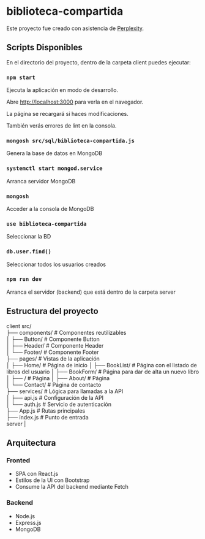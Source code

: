 # biblioteca-compartida

Este proyecto fue creado con asistencia de [Perplexity](https://www.perplexity.ai/).

## Scripts Disponibles

En el directorio del proyecto, dentro de la carpeta client puedes ejecutar:

### `npm start`

Ejecuta la aplicación en modo de desarrollo.

Abre [http://localhost:3000](http://localhost:3000) para verla en el navegador.

La página se recargará si haces modificaciones.

También verás errores de lint en la consola.

### `mongosh src/sql/biblioteca-compartida.js`

Genera la base de datos en MongoDB

### `systemctl start mongod.service`

Arranca servidor MongoDB

### `mongosh`
Acceder a la consola de MongoDB
### `use biblioteca-compartida`
Seleccionar la BD
### `db.user.find()`
Seleccionar todos los usuarios creados

### `npm run dev`

Arranca el servidor (backend) que está dentro de la carpeta server

## Estructura del proyecto
client
    src/  
    ├── components/       # Componentes reutilizables  
    │   ├── Button/       # Componente Button  
    │   ├── Header/       # Componente Header  
    │   └── Footer/       # Componente Footer  
    ├── pages/            # Vistas de la aplicación  
    │   ├── Home/         # Página de inicio
    │   ├── BookList/     # Página con el listado de libros del usuario
    │   ├── BookForm/     # Página para dar de alta un nuevo libro 
    │   ├── /             # Página 
    │   ├── About/        # Página   
    │   └── Contact/      # Página de contacto  
    ├── services/         # Lógica para llamadas a la API  
    │   ├── api.js        # Configuración de la API  
    │   └── auth.js       # Servicio de autenticación  
    ├── App.js            # Rutas principales  
    ├── index.js          # Punto de entrada  
server
    |

## Arquitectura
### Fronted
* SPA con React.js
* Estilos de la UI con Bootstrap
* Consume la API del backend mediante Fetch
### Backend
* Node.js
* Express.js
* MongoDB
